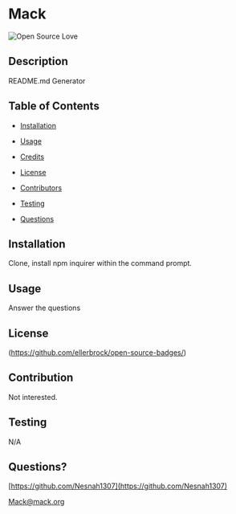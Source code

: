 # Mack

  ![Open Source Love](https://badges.frapsoft.com/os/v1/open-source.svg?v=103)
  ## Description 
  README.md Generator
  
  ## Table of Contents
  
  * [Installation](#installation)
  
  * [Usage](#usage)
  
  * [Credits](#credits)
  
  * [License](#license)
  
  * [Contributors](#contributors)
  
  * [Testing](#testing)
  
  * [Questions](#questions)
  
  ## Installation
  Clone, install npm inquirer within the command prompt.
  
  ## Usage 
  Answer the questions
  
  ## License
  (https://github.com/ellerbrock/open-source-badges/)
  

  ## Contribution
  Not interested.
  
  ## Testing
  N/A
  
  ## Questions?
  
  [https://github.com/Nesnah1307](https://github.com/Nesnah1307)

  Mack@mack.org


